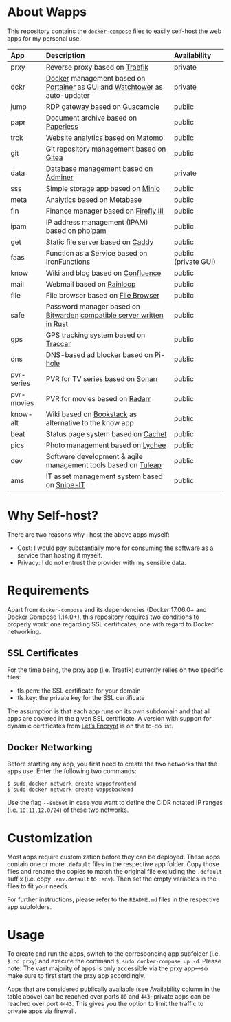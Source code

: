# About Wapps

This repository contains the [``docker-compose``](https://docs.docker.com/compose/) files to easily self-host the web apps for my personal use.

| App  | Description | Availability |
| :--- | :---------- | :----------- |
| prxy | Reverse proxy based on [Traefik](https://traefik.io/) | private |
| dckr | [Docker](https://www.docker.com/) management based on [Portainer](https://portainer.io/) as GUI and [Watchtower](https://github.com/v2tec/watchtower/) as auto-updater | private |
| jump | RDP gateway based on [Guacamole](https://guacamole.apache.org/) | public |
| papr | Document archive based on [Paperless](https://paperless.readthedocs.io/) | public |
| trck | Website analytics based on [Matomo](https://matomo.org/) | public |
| git  | Git repository management based on [Gitea](https://gitea.io/en-us/) | public |
| data | Database management based on [Adminer](https://www.adminer.org/) | private |
| sss  | Simple storage app based on [Minio](https://minio.io/) | public |
| meta | Analytics based on [Metabase](https://www.metabase.com/) | public |
| fin  | Finance manager based on [Firefly III](https://firefly-iii.org/) | public |
| ipam | IP address management (IPAM) based on [phpipam](https://github.com/pierrecdn/phpipam/) | public |
| get  | Static file server based on [Caddy](https://caddyserver.com/) | public |
| faas | Function as a Service based on [IronFunctions](http://open.iron.io/) | public (private GUI) |
| know | Wiki and blog based on [Confluence](https://www.atlassian.com/software/confluence/) | public |
| mail | Webmail based on [Rainloop](https://www.rainloop.net/) | public |
| file | File browser based on [File Browser](https://filebrowser.github.io/) | public |
| safe | Password manager based on [Bitwarden](https://bitwarden.com/) [compatible server written in Rust](https://github.com/mprasil/bitwarden_rs) | public |
| gps  | GPS tracking system based on [Traccar](https://www.traccar.org/) | public |
| dns  | DNS-based ad blocker based on [Pi-hole](https://pi-hole.net/) | public |
| pvr-series | PVR for TV series based on [Sonarr](https://sonarr.tv/) | public |
| pvr-movies | PVR for movies based on [Radarr](https://radarr.video/) | public |
| know-alt | Wiki based on [Bookstack](https://www.bookstackapp.com/) as alternative to the know app | public |
| beat | Status page system based on [Cachet](https://cachethq.io/) | public |
| pics | Photo management based on [Lychee](https://lychee.electerious.com/) | public |
| dev | Software development & agile management tools based on [Tuleap](https://www.tuleap.org/) | public |
| ams | IT asset management system based on [Snipe-IT](https://snipeitapp.com/) | public |

# Why Self-host?

There are two reasons why I host the above apps myself:

* Cost: I would pay substantially more for consuming the software as a service than hosting it myself.
* Privacy: I do not entrust the provider with my sensible data.

# Requirements

Apart from ``docker-compose`` and its dependencies (Docker 17.06.0+ and Docker Compose 1.14.0+), this repository requires two conditions to properly work: one regarding SSL certificates, one with regard to Docker networking.

## SSL Certificates

For the time being, the prxy app (i.e. Traefik) currently relies on two specific files:

* tls.pem: the SSL certificate for your domain
* tls.key: the private key for the SSL certificate

The assumption is that each app runs on its own subdomain and that all apps are covered in the given SSL certificate. A version with support for dynamic certificates from [Let’s Encrypt](https://letsencrypt.org/) is on the to-do list.

## Docker Networking

Before starting any app, you first need to create the two networks that the apps use. Enter the following two commands:

```
$ sudo docker network create wappsfrontend
$ sudo docker network create wappsbackend
```

Use the flag ``--subnet`` in case you want to define the CIDR notated IP ranges (i.e. ``10.11.12.0/24``) of these two networks.

# Customization

Most apps require customization before they can be deployed. These apps contain one or more ``.default`` files in the respective app folder. Copy those files and rename the copies to match the original file excluding the ``.default`` suffix (i.e. copy ``.env.default`` to ``.env``). Then set the empty variables in the files to fit your needs.

For further instructions, please refer to the ``README.md`` files in the respective app subfolders.

# Usage

To create and run the apps, switch to the corresponding app subfolder (i.e. ``$ cd prxy``) and execute the command ``$ sudo docker-compose up -d``. Please note: The vast majority of apps is only accessible via the prxy app—so make sure to first start the prxy app accordingly.

Apps that are considered publically available (see Availability column in the table above) can be reached over ports ``80`` and ``443``; private apps can be reached over port ``4443``. This gives you the option to limit the traffic to private apps via firewall.
